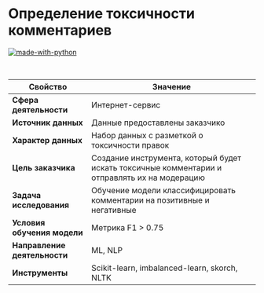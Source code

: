 # Определение токсичности комментариев

[![made-with-python](https://img.shields.io/badge/Made%20with-Python-1f425f.svg)](https://www.python.org/)

<br>

Свойство | Значение
-|-
**Сфера деятельности** | Интернет-сервис
**Источник данных** | Данные предоставлены заказчико
**Характер данных** | Набор данных с разметкой о токсичности правок
**Цель заказчика** | Создание инструмента, который будет искать токсичные комментарии и отправлять их на модерацию
**Задача исследования** | Обучение модели классифицировать комментарии на позитивные и негативные
**Условия обучения модели** | Метрика F1 > 0.75
**Направление деятельности** | ML, NLP
**Инструменты** | Scikit-learn, imbalanced-learn, skorch, NLTK